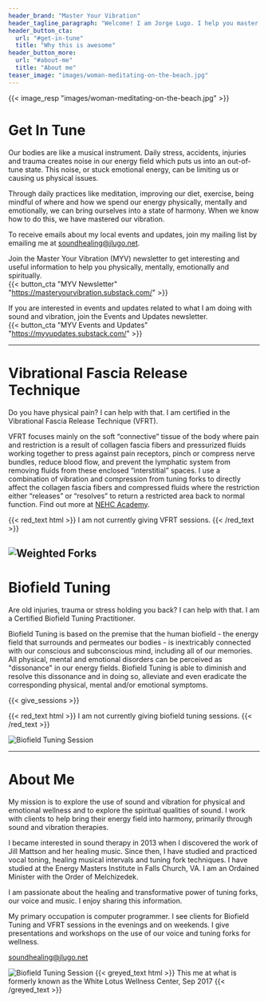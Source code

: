 ```yaml
---
header_brand: "Master Your Vibration"
header_tagline_paragraph: "Welcome! I am Jorge Lugo. I help you master your vibration. Check out the information, services and resources below."
header_button_cta:
  url: "#get-in-tune"
  title: "Why this is awesome"
header_button_more:
  url: "#about-me"
  title: "About me"
teaser_image: "images/woman-meditating-on-the-beach.jpg"
---
```


{{< image_resp "images/woman-meditating-on-the-beach.jpg" >}}

# Get In Tune
Our bodies are like a musical instrument. Daily stress, accidents, injuries and trauma creates noise in our energy field which puts us into an out-of-tune state. This noise, or stuck emotional energy, can be limiting us or causing us physical issues. 

Through daily practices like meditation, improving our diet, exercise, being mindful of where and how we spend our energy physically, mentally and emotionally, we can bring ourselves into a state of harmony. When we know how to do this, we have mastered our vibration.

To receive emails about my local events and updates, join my mailing list by emailing me at soundhealing@jlugo.net.

Join the Master Your Vibration (MYV) newsletter to get interesting and useful information to help you physically, mentally, emotionally and spiritually.
<br>
{{< button_cta "MYV Newsletter" "https://masteryourvibration.substack.com/" >}}
<br>

If you are interested in events and updates related to what I am doing with sound and vibration, join the Events and Updates newsletter.
<br>
{{< button_cta "MYV Events and Updates" "https://myvupdates.substack.com/" >}}
<br>

---

# Vibrational Fascia Release Technique
Do you have physical pain? I can help with that. I am certified in the Vibrational Fascia Release Technique (VFRT).

VFRT focuses mainly on the soft “connective” tissue of the body where pain and restriction is a result of collagen fascia fibers and pressurized fluids working together to press against pain receptors, pinch or compress nerve bundles, reduce blood flow, and prevent the lymphatic system from removing fluids from these enclosed “interstitial” spaces. I use a combination of vibration and compression from tuning forks to directly affect the collagen fascia fibers and compressed fluids where the restriction either “releases” or “resolves” to return a restricted area back to normal function. Find out more at [NEHC Academy](https://nehcacademy.com/what-is-vibrational-fascia-release-technique/).

{{< red_text html >}}
	I am not currently giving VFRT sessions.
{{< /red_text >}}

<!-- {{< give_sessions >}} -->

![Weighted Forks](images/weighted-forks-with-feet.jpg)
---

# Biofield Tuning

Are old injuries, trauma or stress holding you back? I can help with that. I am a Certified Biofield Tuning Practitioner.

Biofield Tuning is based on the premise that the human biofield - the energy field that surrounds and permeates our bodies - is inextricably connected with our conscious and subconscious mind, including all of our memories.  All physical, mental and emotional disorders can be perceived as "dissonance" in our energy fields.  Biofield Tuning is able to diminish and resolve this dissonance and in doing so, alleviate and even eradicate the corresponding physical, mental and/or emotional symptoms.

{{< give_sessions >}} 

{{< red_text html >}}
	I am not currently giving biofield tuning sessions.
{{< /red_text >}}

![Biofield Tuning Session](images/forks-over-body.jpg)

---

# About Me

My mission is to explore the use of sound and vibration for physical and emotional wellness and to explore the spiritual qualities of sound. I work with clients to help bring their energy field into harmony, primarily through sound and vibration therapies.

I became interested in sound therapy in 2013 when I discovered the work of Jill Mattson and her healing music. Since then, I have studied and practiced vocal toning, healing musical intervals and tuning fork techniques. I have studied at the Energy Masters Institute in Falls Church, VA. I am an Ordained Minister with the Order of Melchizedek.

I am passionate about the healing and transformative power of tuning forks, our voice and music. I enjoy sharing this information.

My primary occupation is computer programmer. I see clients for Biofield Tuning and VFRT sessions in the evenings and on weekends. I give presentations and workshops on the use of our voice and tuning forks for wellness.

soundhealing@jlugo.net

![Biofield Tuning Session](images/best-smile.JPG)
{{< greyed_text html >}}
	This me at what is formerly known as the White Lotus Wellness Center, Sep 2017
{{< /greyed_text >}}